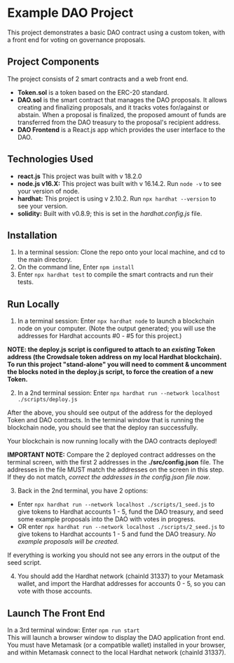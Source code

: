 # Example DAO Project

This project demonstrates a basic DAO contract using a custom token, with a front end for voting on governance proposals.

## Project Components
The project consists of 2 smart contracts and a web front end.
- **Token.sol** is a token based on the ERC-20 standard.
- **DAO.sol** is the smart contract that manages the DAO proposals. It allows creating and finalizing proposals, and it tracks votes for/against or abstain. When a proposal is finalized, the proposed amount of funds are transferred from the DAO treasury to the proposal's recipient address.
- **DAO Frontend** is a React.js app which provides the user interface to the DAO.

## Technologies Used
- **react.js**  This project was built with v 18.2.0
- **node.js v16.X:**  This project was built with v 16.14.2.  Run `node -v` to see your version of node.
- **hardhat:**  This project is using v 2.10.2.  Run `npx hardhat --version` to see your version.
- **solidity:**  Built with v0.8.9; this is set in the *hardhat.config.js* file.

## Installation
1. In a terminal session:  Clone the repo onto your local machine, and cd to the main directory.
2. On the command line, Enter `npm install`
3. Enter `npx hardhat test` to compile the smart contracts and run their tests.

## Run Locally
1. In a terminal session:  Enter `npx hardhat node` to launch a blockchain node on your computer. (Note the output generated; you will use the addresses for Hardhat accounts #0 - #5 for this project.)

**NOTE: the deploy.js script is configured to attach to an *existing* Token address (the Crowdsale token address on my local Hardhat blockchain). To run this project "stand-alone" you will need to comment & uncomment the blocks noted in the deploy.js script, to force the creation of a new Token.**

2. In a 2nd terminal session:  Enter `npx hardhat run --network localhost ./scripts/deploy.js`

After the above, you should see output of the address for the deployed Token and DAO contracts. In the terminal window that is running the blockchain node, you should see that the deploy ran successfully.

Your blockchain is now running locally with the DAO contracts deployed!

**IMPORTANT NOTE:** Compare the 2 deployed contract addresses on the terminal screen, with the first 2 addresses in the **./src/config.json** file. The addresses in the file MUST match the addresses on the screen in this step. If they do not match, *correct the addresses in the config.json file now*.

3. Back in the 2nd terminal, you have 2 options:
- Enter `npx hardhat run --network localhost ./scripts/1_seed.js` to give tokens to Hardhat accounts 1 - 5, fund the DAO treasury, and seed some example proposals into the DAO with votes in progress.
- OR enter `npx hardhat run --network localhost ./scripts/2_seed.js` to give tokens to Hardhat accounts 1 - 5 and fund the DAO treasury. *No example proposals will be created.*

If everything is working you should not see any errors in the output of the seed script.

4. You should add the Hardhat network (chainId 31337) to your Metamask wallet, and import the Hardhat addresses for accounts 0 - 5, so you can vote with those accounts.

## Launch The Front End
In a 3rd terminal window:  Enter `npm run start`<br />
This will launch a browser window to display the DAO application front end. You must have Metamask (or a compatible wallet) installed in your browser, and within Metamask connect to the local Hardhat network (chainId 31337).
